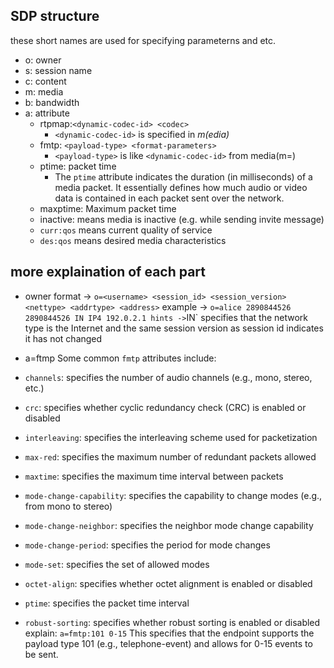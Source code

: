 ## SDP structure
these short names are used for specifying parameterns and etc.
- o: owner
- s: session name
- c: content 
- m: media
- b: bandwidth
- a: attribute
	- rtpmap:`<dynamic-codec-id> <codec>` 
		- `<dynamic-codec-id>` is specified in *m(edia)* 
	- fmtp: `<payload-type> <format-parameters>`
		- `<payload-type>` is like `<dynamic-codec-id>` from media(m=)
	- ptime: packet time
		- The `ptime` attribute indicates the duration (in milliseconds) of a media packet. It essentially defines how much audio or video data is contained in each packet sent over the network.
	- maxptime: Maximum packet time
	- inactive: means media is inactive (e.g. while sending invite message)
	- `curr:qos` means current quality of service
	- `des:qos` means desired media characteristics

## more explaination of each part

- owner
format -> `o=<username> <session_id> <session_version> <nettype> <addrtype> <address>`
example -> `o=alice 2890844526 2890844526 IN IP4 192.0.2.1
hints ->`IN` specifies that the network type is the Internet and the same session version as session id indicates it has not changed

- a=ftmp
Some common `fmtp` attributes include: 
- `channels`: specifies the number of audio channels (e.g., mono, stereo, etc.)
- `crc`: specifies whether cyclic redundancy check (CRC) is enabled or disabled
- `interleaving`: specifies the interleaving scheme used for packetization
- `max-red`: specifies the maximum number of redundant packets allowed
- `maxtime`: specifies the maximum time interval between packets
- `mode-change-capability`: specifies the capability to change modes (e.g., from mono to stereo)
- `mode-change-neighbor`: specifies the neighbor mode change capability
- `mode-change-period`: specifies the period for mode changes
- `mode-set`: specifies the set of allowed modes
- `octet-align`: specifies whether octet alignment is enabled or disabled
- `ptime`: specifies the packet time interval
- `robust-sorting`: specifies whether robust sorting is enabled or disabled
explain: `a=fmtp:101 0-15`
This specifies that the endpoint supports the payload type 101 (e.g., telephone-event) and allows for 0-15 events to be sent.

